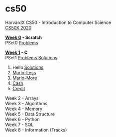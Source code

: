 # cs50
HarvardX CS50 - Introduction to Computer Science <br>
<a href="https://cs50.harvard.edu/x/2020/"> CS50X 2020 </a><br>

<b><a href="https://cs50.harvard.edu/x/2020/weeks/0/">Week 0</a> - Scratch</b> <br>
PSet0 <a href="https://cs50.harvard.edu/x/2020/psets/0/">Problems</a><br>

<b><a href="https://cs50.harvard.edu/x/2020/weeks/1/">Week 1</a> - C </b><br>
PSet1 <a href="https://cs50.harvard.edu/x/2020/psets/0/">Problems </a><a href ="https://github.com/aaryarajoju/cs50/tree/main/Week%201%20-%20C%20(P%20Set%201)">Solutions</a> <br>
<ol>
  <li>Hello <a href = "https://github.com/aaryarajoju/cs50/blob/main/Week%201%20-%20C%20(P%20Set%201)/1)hello.c"> Solutions </a></li>
  <li><a href = "https://github.com/aaryarajoju/cs50/blob/main/Week%201%20-%20C%20(P%20Set%201)/2)mario-less.c">Mario-Less</a></li>
  <li><a href = "https://github.com/aaryarajoju/cs50/blob/main/Week%201%20-%20C%20(P%20Set%201)/2)mario-more.c">Mario-More</a></li>
  <li><a href = "https://github.com/aaryarajoju/cs50/blob/main/Week%201%20-%20C%20(P%20Set%201)/3)cash.c">Cash</a></li>
  <li><a href = "https://github.com/aaryarajoju/cs50/blob/main/Week%201%20-%20C%20(P%20Set%201)/3)credit.c">Credit</a></li>
</ol>

Week 2 - Arrays <br>
Week 3 - Algorithms <br>
Week 4 - Memory <br>
Week 5 - Data Structure <br>
Week 6 - Python <br>
Week 7 - SQL <br>
Week 8 - Information (Tracks) <br>
